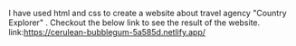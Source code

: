 I have used html and css to create a website about travel agency "Country Explorer" . Checkout the below link to see the result of the website.
link:https://cerulean-bubblegum-5a585d.netlify.app/
